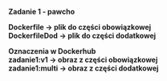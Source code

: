 <b>Zadanie 1 - pawcho<b>

Dockerfile -> plik do części obowiązkowej<br>
DockerfileDod -> plik do części dodatkowej

Oznaczenia w Dockerhub<br>
zadanie1:v1 -> obraz z części obowiązkowej<br>
zadanie1:multi -> obraz z części dodatkowej
